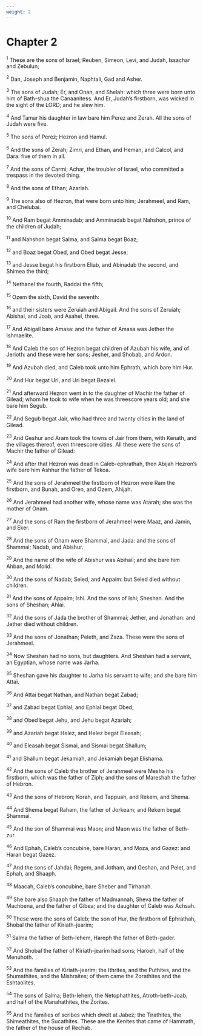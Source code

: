 ```yaml
---
weight: 2
---
```


# Chapter 2

<sup>1</sup> These are the sons of Israel; Reuben, Simeon, Levi, and Judah, Issachar and Zebulun; 

<sup>2</sup> Dan, Joseph and Benjamin, Naphtali, Gad and Asher. 

<sup>3</sup> The sons of Judah; Er, and Onan, and Shelah: which three were born unto him of Bath-shua the Canaanitess. And Er, Judah’s firstborn, was wicked in the sight of the LORD; and he slew him. 

<sup>4</sup> And Tamar his daughter in law bare him Perez and Zerah. All the sons of Judah were five. 

<sup>5</sup> The sons of Perez; Hezron and Hamul. 

<sup>6</sup> And the sons of Zerah; Zimri, and Ethan, and Heman, and Calcol, and Dara: five of them in all. 

<sup>7</sup> And the sons of Carmi; Achar, the troubler of Israel, who committed a trespass in the devoted thing. 

<sup>8</sup> And the sons of Ethan; Azariah. 

<sup>9</sup> The sons also of Hezron, that were born unto him; Jerahmeel, and Ram, and Chelubai. 

<sup>10</sup> And Ram begat Amminadab; and Amminadab begat Nahshon, prince of the children of Judah; 

<sup>11</sup> and Nahshon begat Salma, and Salma begat Boaz; 

<sup>12</sup> and Boaz begat Obed, and Obed begat Jesse; 

<sup>13</sup> and Jesse begat his firstborn Eliab, and Abinadab the second, and Shimea the third; 

<sup>14</sup> Nethanel the fourth, Raddai the fifth; 

<sup>15</sup> Ozem the sixth, David the seventh: 

<sup>16</sup> and their sisters were Zeruiah and Abigail. And the sons of Zeruiah; Abishai, and Joab, and Asahel, three. 

<sup>17</sup> And Abigail bare Amasa: and the father of Amasa was Jether the Ishmaelite. 

<sup>18</sup> And Caleb the son of Hezron begat children of Azubah his wife, and of Jerioth: and these were her sons; Jesher, and Shobab, and Ardon. 

<sup>19</sup> And Azubah died, and Caleb took unto him Ephrath, which bare him Hur. 

<sup>20</sup> And Hur begat Uri, and Uri begat Bezalel. 

<sup>21</sup> And afterward Hezron went in to the daughter of Machir the father of Gilead; whom he took to wife when he was threescore years old; and she bare him Segub. 

<sup>22</sup> And Segub begat Jair, who had three and twenty cities in the land of Gilead. 

<sup>23</sup> And Geshur and Aram took the towns of Jair from them, with Kenath, and the villages thereof, even threescore cities. All these were the sons of Machir the father of Gilead: 

<sup>24</sup> And after that Hezron was dead in Caleb-ephrathah, then Abijah Hezron’s wife bare him Ashhur the father of Tekoa. 

<sup>25</sup> And the sons of Jerahmeel the firstborn of Hezron were Ram the firstborn, and Bunah, and Oren, and Ozem, Ahijah. 

<sup>26</sup> And Jerahmeel had another wife, whose name was Atarah; she was the mother of Onam. 

<sup>27</sup> And the sons of Ram the firstborn of Jerahmeel were Maaz, and Jamin, and Eker. 

<sup>28</sup> And the sons of Onam were Shammai, and Jada: and the sons of Shammai; Nadab, and Abishur. 

<sup>29</sup> And the name of the wife of Abishur was Abihail; and she bare him Ahban, and Molid. 

<sup>30</sup> And the sons of Nadab; Seled, and Appaim: but Seled died without children. 

<sup>31</sup> And the sons of Appaim; Ishi. And the sons of Ishi; Sheshan. And the sons of Sheshan; Ahlai. 

<sup>32</sup> And the sons of Jada the brother of Shammai; Jether, and Jonathan: and Jether died without children. 

<sup>33</sup> And the sons of Jonathan; Peleth, and Zaza. These were the sons of Jerahmeel. 

<sup>34</sup> Now Sheshan had no sons, but daughters. And Sheshan had a servant, an Egyptian, whose name was Jarha. 

<sup>35</sup> Sheshan gave his daughter to Jarha his servant to wife; and she bare him Attai. 

<sup>36</sup> And Attai begat Nathan, and Nathan begat Zabad; 

<sup>37</sup> and Zabad begat Ephlal, and Ephlal begat Obed; 

<sup>38</sup> and Obed begat Jehu, and Jehu begat Azariah; 

<sup>39</sup> and Azariah begat Helez, and Helez begat Eleasah; 

<sup>40</sup> and Eleasah begat Sismai, and Sismai begat Shallum; 

<sup>41</sup> and Shallum begat Jekamiah, and Jekamiah begat Elishama. 

<sup>42</sup> And the sons of Caleb the brother of Jerahmeel were Mesha his firstborn, which was the father of Ziph; and the sons of Mareshah the father of Hebron. 

<sup>43</sup> And the sons of Hebron; Korah, and Tappuah, and Rekem, and Shema. 

<sup>44</sup> And Shema begat Raham, the father of Jorkeam; and Rekem begat Shammai. 

<sup>45</sup> And the son of Shammai was Maon; and Maon was the father of Beth-zur. 

<sup>46</sup> And Ephah, Caleb’s concubine, bare Haran, and Moza, and Gazez: and Haran begat Gazez. 

<sup>47</sup> And the sons of Jahdai; Regem, and Jotham, and Geshan, and Pelet, and Ephah, and Shaaph. 

<sup>48</sup> Maacah, Caleb’s concubine, bare Sheber and Tirhanah. 

<sup>49</sup> She bare also Shaaph the father of Madmannah, Sheva the father of Machbena, and the father of Gibea; and the daughter of Caleb was Achsah. 

<sup>50</sup> These were the sons of Caleb; the son of Hur, the firstborn of Ephrathah, Shobal the father of Kiriath-jearim; 

<sup>51</sup> Salma the father of Beth-lehem, Hareph the father of Beth-gader. 

<sup>52</sup> And Shobal the father of Kiriath-jearim had sons; Haroeh, half of the Menuhoth. 

<sup>53</sup> And the families of Kiriath-jearim; the Ithrites, and the Puthites, and the Shumathites, and the Mishraites; of them came the Zorathites and the Eshtaolites. 

<sup>54</sup> The sons of Salma; Beth-lehem, the Netophathites, Atroth-beth-Joab, and half of the Manahathites, the Zorites. 

<sup>55</sup> And the families of scribes which dwelt at Jabez; the Tirathites, the Shimeathites, the Sucathites. These are the Kenites that came of Hammath, the father of the house of Rechab. 


